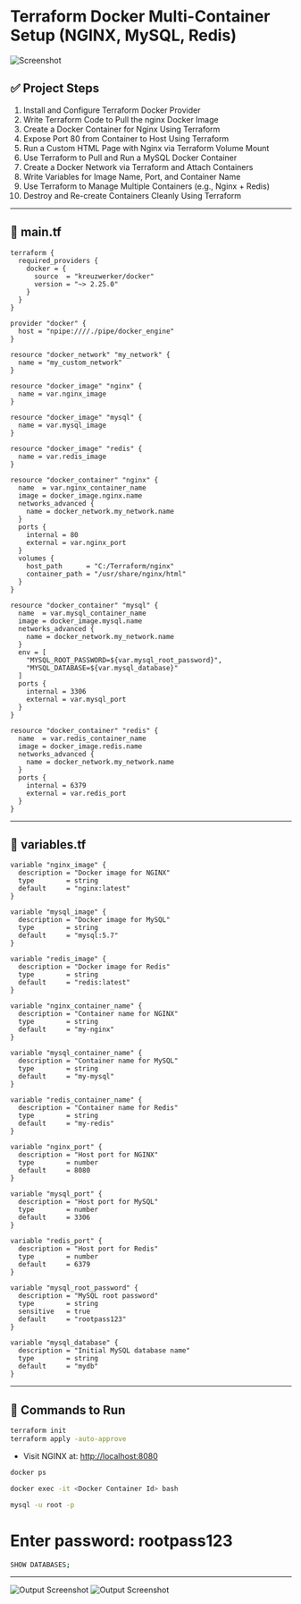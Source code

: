 
# Terraform Docker Multi-Container Setup (NGINX, MySQL, Redis)

![Screenshot](Co.png)

## ✅ Project Steps

1. Install and Configure Terraform Docker Provider  
2. Write Terraform Code to Pull the nginx Docker Image  
3. Create a Docker Container for Nginx Using Terraform  
4. Expose Port 80 from Container to Host Using Terraform  
5. Run a Custom HTML Page with Nginx via Terraform Volume Mount  
6. Use Terraform to Pull and Run a MySQL Docker Container  
7. Create a Docker Network via Terraform and Attach Containers  
8. Write Variables for Image Name, Port, and Container Name  
9. Use Terraform to Manage Multiple Containers (e.g., Nginx + Redis)  
10. Destroy and Re-create Containers Cleanly Using Terraform  

---

## 📄 main.tf

```hcl
terraform {
  required_providers {
    docker = {
      source  = "kreuzwerker/docker"
      version = "~> 2.25.0"
    }
  }
}

provider "docker" {
  host = "npipe:////./pipe/docker_engine"
}

resource "docker_network" "my_network" {
  name = "my_custom_network"
}

resource "docker_image" "nginx" {
  name = var.nginx_image
}

resource "docker_image" "mysql" {
  name = var.mysql_image
}

resource "docker_image" "redis" {
  name = var.redis_image
}

resource "docker_container" "nginx" {
  name  = var.nginx_container_name
  image = docker_image.nginx.name
  networks_advanced {
    name = docker_network.my_network.name
  }
  ports {
    internal = 80
    external = var.nginx_port
  }
  volumes {
    host_path      = "C:/Terraform/nginx"
    container_path = "/usr/share/nginx/html"
  }
}

resource "docker_container" "mysql" {
  name  = var.mysql_container_name
  image = docker_image.mysql.name
  networks_advanced {
    name = docker_network.my_network.name
  }
  env = [
    "MYSQL_ROOT_PASSWORD=${var.mysql_root_password}",
    "MYSQL_DATABASE=${var.mysql_database}"
  ]
  ports {
    internal = 3306
    external = var.mysql_port
  }
}

resource "docker_container" "redis" {
  name  = var.redis_container_name
  image = docker_image.redis.name
  networks_advanced {
    name = docker_network.my_network.name
  }
  ports {
    internal = 6379
    external = var.redis_port
  }
}
```

---

## 📄 variables.tf

```hcl
variable "nginx_image" {
  description = "Docker image for NGINX"
  type        = string
  default     = "nginx:latest"
}

variable "mysql_image" {
  description = "Docker image for MySQL"
  type        = string
  default     = "mysql:5.7"
}

variable "redis_image" {
  description = "Docker image for Redis"
  type        = string
  default     = "redis:latest"
}

variable "nginx_container_name" {
  description = "Container name for NGINX"
  type        = string
  default     = "my-nginx"
}

variable "mysql_container_name" {
  description = "Container name for MySQL"
  type        = string
  default     = "my-mysql"
}

variable "redis_container_name" {
  description = "Container name for Redis"
  type        = string
  default     = "my-redis"
}

variable "nginx_port" {
  description = "Host port for NGINX"
  type        = number
  default     = 8080
}

variable "mysql_port" {
  description = "Host port for MySQL"
  type        = number
  default     = 3306
}

variable "redis_port" {
  description = "Host port for Redis"
  type        = number
  default     = 6379
}

variable "mysql_root_password" {
  description = "MySQL root password"
  type        = string
  sensitive   = true
  default     = "rootpass123"
}

variable "mysql_database" {
  description = "Initial MySQL database name"
  type        = string
  default     = "mydb"
}
```

---

## 🧪 Commands to Run

```bash
terraform init
terraform apply -auto-approve
```
- Visit NGINX at: [http://localhost:8080](http://localhost:8080)

```bash
docker ps
```

```bash
docker exec -it <Docker Container Id> bash
```

```bash
mysql -u root -p
```
# Enter password: rootpass123

```bash
SHOW DATABASES;
```

---
![Output Screenshot](D.png)
![Output Screenshot](M.png)
